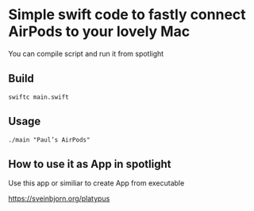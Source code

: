 # Simple swift code to fastly connect AirPods to your lovely Mac

You can compile script and run it from spotlight

## Build

```
swiftc main.swift
```

## Usage

```
./main "Paul’s AirPods"
```

## How to use it as App in spotlight

Use this app or similiar to create App from executable

https://sveinbjorn.org/platypus
